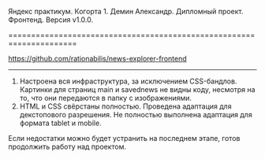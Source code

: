 Яндекс практикум. Когорта 1. Демин Александр. Дипломный проект. Фронтенд. Версия v1.0.0.

=====================================================================

https://github.com/rationabilis/news-explorer-frontend

------------------------------------------------------
1. Настроена вся инфраструктура, за исключением CSS-бандлов. Картинки для страниц main и savednews не видны коду, несмотря на то, что они передаются в папку с изображениями.
2. HTML и CSS свёрстаны полностью. Проведена адаптация для декстопового разрешения. Не полностью выполнена адаптация для формата tablet и mobile.

Если недостатки можно будет устранить на последнем этапе, готов продолжить работу над проектом.


